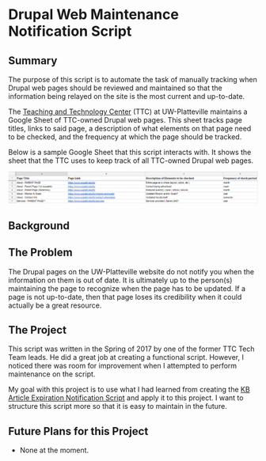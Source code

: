 # Drupal Web Maintenance Notification Script

## Summary
The purpose of this script is to automate the task of manually
tracking when Drupal web pages should be reviewed and maintained
so that the information being relayed on the site is the most current and up-to-date.

The [Teaching and Technology Center](https://www.uwplatt.edu/ttc) (TTC) at UW-Platteville maintains a Google Sheet of TTC-owned
Drupal web pages. This sheet tracks page titles, links to said
page, a description of what elements on that page need to be
checked, and the frequency at which the page should be tracked.

Below is a sample Google Sheet that this script interacts with.
It shows the sheet that the TTC uses to keep track of all
TTC-owned Drupal web pages.

![Google Sheet displaying all of the TTC-owned Drupal web pages](assets/TTC%20Page%20Maintenance%20Google%20Sheet%20Example.png "This is a sample Google Sheet; the TTC's Web Maintenance spreadsheet.")

## Background

## The Problem
The Drupal pages on the UW-Platteville website do not notify you when the information on them is out of date. It is ultimately up to the person(s) maintaining the page to recognize when the page has to be updated. If a page is not up-to-date, then that page loses its credibility when it could actually be a great resource.

## The Project
This script was written in the Spring of 2017 by one of the former TTC Tech Team leads. He did a great job at creating a functional script. However, I noticed there was room for improvement when I attempted to perform maintenance on the script.

My goal with this project is to use what I had learned from creating the [KB Article Expiration Notification Script](https://github.com/mossnoah123/KBArticleExpirationNotification) and apply it to this project. I want to structure this script more so that it is easy to maintain in the future.

## Future Plans for this Project
* None at the moment.
